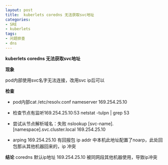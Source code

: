 ```yaml
---
layout: post
title:  kuberlets coredns 无法获取svc地址
categories:
- SRE
- kuberlets
tags:
- 问题排查
- dns
---
```


**kuberlets coredns 无法获取svc地址**

**现象**

pod内部使用svc名字无法连接，改用svc ip后可以

**检查**

- pod内部cat /etc/resolv.conf
  nameserver 169.254.25.10

- 检查节点有监听169.254.25.10:53
  netstat -tulpn | grep 53

- 尝试从节点解析域名：失败
  nslookup [svc-name].[namespace].svc.cluster.local 169.254.25.10
  
- arping 169.254.25.10 有回报包
  ip addr 中本机此地址配置了noarp，此处回包那从其他机器回来的，ip 冲突
  
**结论**
  coredns 默认ip地址 169.254.25.10 被同网段其他机器使用，导致ip冲突
